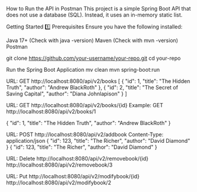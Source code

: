 How to Run the API in Postman
This project is a simple Spring Boot API that does not use a database (SQL). Instead, it uses an in-memory static list.

Getting Started
1️⃣ Prerequisites
Ensure you have the following installed:

Java 17+ (Check with java -version)
Maven (Check with mvn -version)
Postman 

git clone https://github.com/your-username/your-repo.git
cd your-repo

Run the Spring Boot Application
mv clean
mvn spring-boot:run

URL: GET http://localhost:8080/api/v2/books
[
    {
        "id": 1,
        "title": "The Hidden Truth",
        "author": "Andrew BlackRoth"
    },
    {
        "id": 2,
        "title": "The Secret of Saving Capital",
        "author": "Diana Johnlapison"
    }
]

URL: GET http://localhost:8080/api/v2/books/{id}
Example: GET http://localhost:8080/api/v2/books/1

{
    "id": 1,
    "title": "The Hidden Truth",
    "author": "Andrew BlackRoth"
}


URL: POST http://localhost:8080/api/v2/addbook
Content-Type: application/json
{
    "id": 123,
    "title": "The Richer",
    "author": "David Diamond"
}
{
    "id": 123,
    "title": "The Richer",
    "author": "David Diamond"
}

URL: Delete http://localhost:8080/api/v2/removebook/{id}
http://localhost:8080/api/v2/removebook/3


URL: Put http://localhost:8080/api/v2/modifybook/{id}
http://localhost:8080/api/v2/modifybook/2
